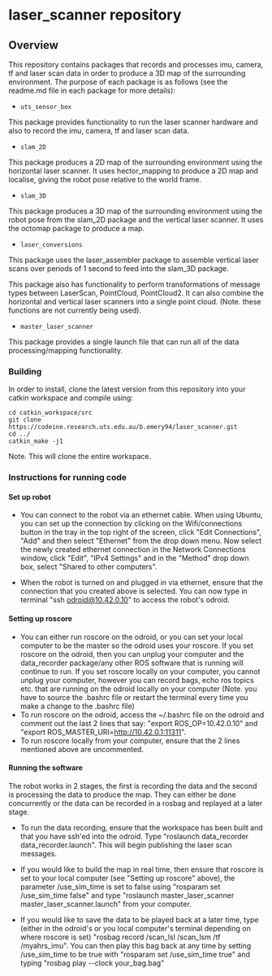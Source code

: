 # laser_scanner repository

## Overview

This repository contains packages that records and processes imu, camera, tf and laser scan data in
order to produce a 3D map of the surrounding environment. The purpose of each package is as follows
(see the readme.md file in each package for more details):

* ```uts_sensor_box```

This package provides functionality to run the laser scanner hardware and also to record the imu,
camera, tf and laser scan data.

* ```slam_2D```

This package produces a 2D map of the surrounding environment using the horizontal laser scanner. It
uses hector_mapping to produce a 2D map and localise, giving the robot pose relative to the world
frame.

* ```slam_3D```

This package produces a 3D map of the surrounding environment using the robot pose from the
slam_2D package and the vertical laser scanner. It uses the octomap package to produce a map.

* ```laser_conversions```

This package uses the laser_assembler package to assemble vertical laser scans over periods of 1
second to feed into the slam_3D package.

This package also has functionality to perform transformations of message types between LaserScan,
PointCloud, PointCloud2. It can also combine the horizontal and vertical laser scanners into a
single point cloud. (Note. these functions are not currently being used).

* ```master_laser_scanner```

This package provides a single launch file that can run all of the data processing/mapping
functionality.

### Building

In order to install, clone the latest version from this repository into your catkin workspace and
compile using:

    cd catkin_workspace/src
    git clone https://codeine.research.uts.edu.au/b.emery94/laser_scanner.git
    cd ../
    catkin_make -j1

Note. This will clone the entire workspace.

### Instructions for running code

#### Set up robot

* You can connect to the robot via an ethernet cable. When using Ubuntu, you can set up the connection by clicking on the Wifi/connections button in the tray in the top right of the screen, click "Edit Connections", "Add" and then select "Ethernet" from the drop down menu. Now select the newly created ethernet connection in the Network Connections window, click "Edit", "IPv4 Settings" and in the "Method" drop down box, select "Shared to other computers".

* When the robot is turned on and plugged in via ethernet, ensure that the connection that you created above is selected. You can now type in terminal "ssh odroid@10.42.0.10" to access the robot's odroid.

#### Setting up roscore

* You can either run roscore on the odroid, or you can set your local computer to be the master so the odroid uses your roscore. If you set roscore on the odroid, then you can unplug your computer and the data_recorder package/any other ROS software that is running will continue to run. If you set roscore locally on your computer, you cannot unplug your computer, however you can record bags, echo ros topics etc. that are running on the odroid locally on your computer (Note. you have to source the .bashrc file or restart the terminal every time you make a change to the .bashrc file)
* To run roscore on the odroid, access the ~/.bashrc file on the odroid and comment out the last 2 lines that say: "export ROS_OP=10.42.0.10" and "export ROS_MASTER_URI=http://10.42.0.1:11311". 
* To run roscore locally from your computer, ensure that the 2 lines mentioned above are uncommented. 

#### Running the software

The robot works in 2 stages, the first is recording the data and the second is processing the data to produce the map. They can either be done concurrently or the data can be recorded in a rosbag and replayed at a later stage. 

* To run the data recording, ensure that the workspace has been built and that you have ssh'ed into the odroid. Type "roslaunch data_recorder data_recorder.launch". This will begin publishing the laser scan messages.

* If you would like to build the map in real time, then ensure that roscore is set to your local computer (see "Setting up roscore" above), the parameter /use_sim_time is set to false using "rosparam set /use_sim_time false" and type "roslaunch master_laser_scanner master_laser_scanner.launch" from your computer.

* If you would like to save the data to be played back at a later time, type (either in the odroid's or you local computer's terminal depending on where roscore is set) "rosbag record /scan_lsl /scan_lsm /tf /myahrs_imu". You can then play this bag back at any time by setting /use_sim_time to be true with "rosparam set /use_sim_time true" and typing "rosbag play --clock your_bag.bag"
